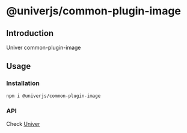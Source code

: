 # @univerjs/common-plugin-image

## Introduction

Univer common-plugin-image

## Usage
### Installation
```shell
npm i @univerjs/common-plugin-image
```

### API
Check [Univer](https://github.com/dream-num/univer/)
